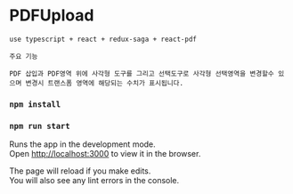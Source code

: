 <!-- @format -->

# PDFUpload

    use typescript + react + redux-saga + react-pdf

    주요 기능

    PDF 삽입과 PDF영역 위에 사각형 도구를 그리고 선택도구로 사각형 선택영역을 변경할수 있으며 변경시 트랜스폼 영역에 해당되는 수치가 표시됩니다.

### `npm install`

### `npm run start`

Runs the app in the development mode.\
Open [http://localhost:3000](http://localhost:3000) to view it in the browser.

The page will reload if you make edits.\
You will also see any lint errors in the console.
